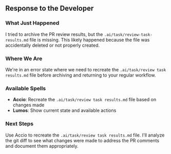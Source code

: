 ## Response to the Developer

### What Just Happened

I tried to archive the PR review results, but the `.ai/task/review-task-results.md` file is missing. This likely happened because the file was accidentally deleted or not properly created.

### Where We Are

We're in an error state where we need to recreate the `.ai/task/review task results.md` file before archiving and returning to your regular workflow.

### Available Spells

- **Accio**: Recreate the `.ai/task/review task results.md` file based on changes made
- **Lumos**: Show current state and available actions

### Next Steps

Use Accio to recreate the `.ai/task/review task results.md` file. I'll analyze the git diff to see what changes were made to address the PR comments and document them appropriately.

